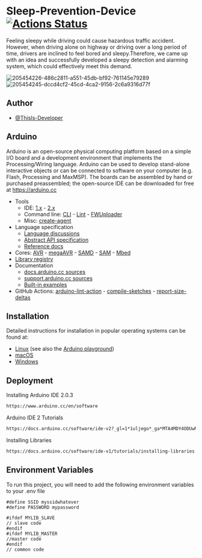 # Sleep-Prevention-Device [![Actions Status](https://github.com/cfgnunes/numerical-methods-python/workflows/build/badge.svg)](https://github.com/ThisIs-Developer/Sleep-Prevention-Device)

Feeling sleepy while driving could cause hazardous traffic accident. However, when driving alone on highway or driving over a long period of time, drivers are inclined to feel bored and sleepy.Therefore, we came up with an idea and successfully developed a sleepy detection and alarming system, which could effectively meet this demand.

![205454226-486c2811-a551-45db-bf92-761145e79289](https://user-images.githubusercontent.com/109382325/215797478-0d8448c2-84ac-4cc9-ac9a-365f2e730caf.png)
![205454245-dccd4cf2-45cd-4ca2-9156-2c6a9316d77f](https://user-images.githubusercontent.com/109382325/215797522-f49b6e73-8ea8-4d1f-b141-97d2e724cd01.png)


## Author

- [@ThisIs-Developer](https://github.com/ThisIs-Developer)

## Arduino

Arduino is an open-source physical computing platform based on a simple I/O board and a development environment that implements the Processing/Wiring language. Arduino can be used to develop stand-alone interactive objects or can be connected to software on your computer (e.g. Flash, Processing and MaxMSP). The boards can be assembled by hand or purchased preassembled; the open-source IDE can be downloaded for free at https://arduino.cc

- Tools
  - IDE: [1.x](https://github.com/arduino/Arduino) - [2.x](https://github.com/arduino/arduino-ide)
  - Command line: [CLI](https://github.com/arduino/arduino-cli) - [Lint](https://github.com/arduino/arduino-lint) - [FWUploader](https://github.com/arduino/arduino-fwuploader)
  - Misc: [create-agent](https://github.com/arduino/arduino-create-agent)
- Language specification
  - [Language discussions](https://github.com/arduino/language)
  - [Abstract API specification](https://github.com/arduino/ArduinoCore-API)
  - [Reference docs](https://github.com/arduino/reference-en)
- Cores: [AVR](https://github.com/arduino/ArduinoCore-avr) - [megaAVR](https://github.com/arduino/ArduinoCore-megaavr) - [SAMD](https://github.com/arduino/ArduinoCore-samd) - [SAM](https://github.com/arduino/ArduinoCore-sam) - [Mbed](https://github.com/arduino/ArduinoCore-mbed)
- [Library registry](https://github.com/arduino/library-registry)
- Documentation
  - [docs.arduino.cc sources](https://github.com/arduino/docs-content)
  - [support.arduino.cc sources](https://github.com/arduino/help-center-content)
  - [Built-in examples](https://github.com/arduino/arduino-examples)
- GitHub Actions: [arduino-lint-action](https://github.com/arduino/arduino-lint-action) - [compile-sketches](https://github.com/arduino/compile-sketches) - [report-size-deltas](https://github.com/arduino/report-size-deltas)

## Installation

Detailed instructions for installation in popular operating systems can be found at:

- [Linux](https://www.arduino.cc/en/Guide/Linux) (see also the [Arduino playground](https://playground.arduino.cc/Learning/Linux))
- [macOS](https://www.arduino.cc/en/Guide/macOS)
- [Windows](https://www.arduino.cc/en/Guide/Windows)

## Deployment

Installing Arduino IDE 2.0.3

```bash
https://www.arduino.cc/en/software
```

Arduino IDE 2 Tutorials

```bash
https://docs.arduino.cc/software/ide-v2?_gl=1*1uljego*_ga*MTA4MDY4ODUwNC4xNjc1MTc1OTc2*_ga_NEXN8H46L5*MTY3NTE3NTk3Ni4xLjEuMTY3NTE3NjA4Ni4wLjAuMA..
```

Installing Libraries

```bash
https://docs.arduino.cc/software/ide-v1/tutorials/installing-libraries
```

## Environment Variables

To run this project, you will need to add the following environment variables to your .env file

```
#define SSID myssidwhatever
#define PASSWORD mypassword
```

```
#ifdef MYLIB_SLAVE
// slave code
#endif
#ifdef MYLIB_MASTER
//master code
#endif
// common code
```
